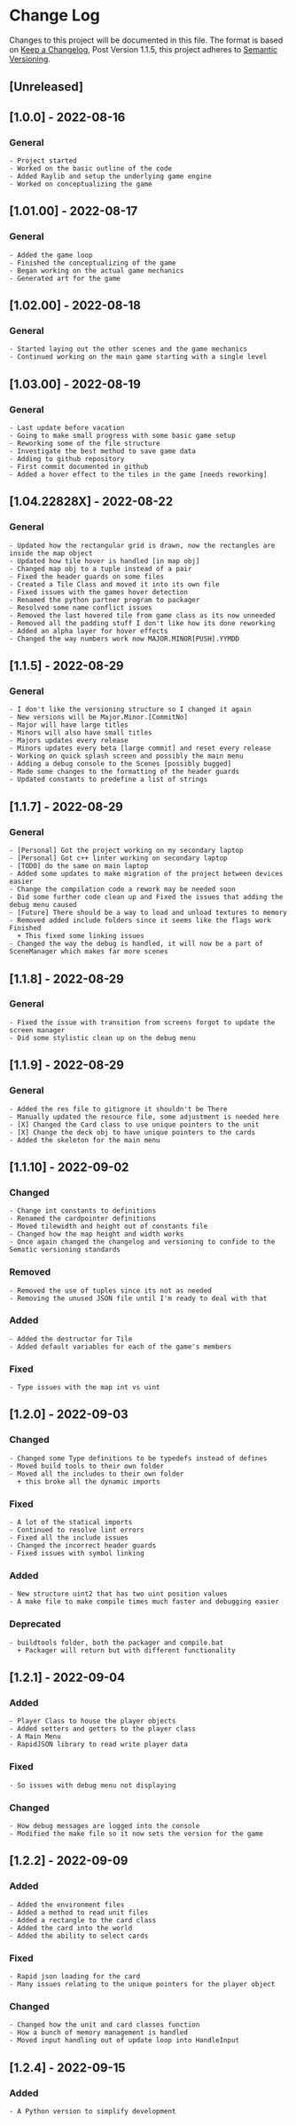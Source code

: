 # Change Log

Changes to this project will be documented in this file.
The format is based on [Keep a Changelog](https://keepachangelog.com/en/1.0.0/),
Post Version 1.1.5, this project adheres to [Semantic Versioning](https://semver.org/spec/v2.0.0.html).

## [Unreleased]

## [1.0.0] - 2022-08-16
  ### General
    - Project started
    - Worked on the basic outline of the code
    - Added Raylib and setup the underlying game engine
    - Worked on conceptualizing the game

## [1.01.00] - 2022-08-17
  ### General
    - Added the game loop
    - Finished the conceptualizing of the game
    - Began working on the actual game mechanics
    - Generated art for the game

## [1.02.00] - 2022-08-18
  ### General
    - Started laying out the other scenes and the game mechanics
    - Continued working on the main game starting with a single level

## [1.03.00] - 2022-08-19
  ### General
    - Last update before vacation
    - Going to make small progress with some basic game setup
    - Reworking some of the file structure
    - Investigate the best method to save game data
    - Adding to github repository
    - First commit documented in github
    - Added a hover effect to the tiles in the game [needs reworking]

## [1.04.22828X] - 2022-08-22
  ### General
    - Updated how the rectangular grid is drawn, now the rectangles are inside the map object
    - Updated how tile hover is handled [in map obj]
    - Changed map obj to a tuple instead of a pair
    - Fixed the header guards on some files
    - Created a Tile Class and moved it into its own file
    - Fixed issues with the games hover detection
    - Renamed the python partner program to packager
    - Resolved some name conflict issues
    - Removed the last hovered tile from game class as its now unneeded
    - Removed all the padding stuff I don't like how its done reworking
    - Added an alpha layer for hover effects
    - Changed the way numbers work now MAJOR.MINOR[PUSH].YYMDD

## [1.1.5] - 2022-08-29
  ### General
    - I don't like the versioning structure so I changed it again
    - New versions will be Major.Minor.[CommitNo]
    - Major will have large titles
    - Minors will also have small titles
    - Majors updates every release
    - Minors updates every beta [large commit] and reset every release
    - Working on quick splash screen and possibly the main menu
    - Adding a debug console to the Scenes [possibly bugged]
    - Made some changes to the formatting of the header guards
    - Updated constants to predefine a list of strings

## [1.1.7] - 2022-08-29
  ### General
    - [Personal] Got the project working on my secondary laptop
    - [Personal] Got c++ linter working on secondary laptop
    - [TODO] do the same on main laptop
    - Added some updates to make migration of the project between devices easier
    - Change the compilation code a rework may be needed soon
    - Did some further code clean up and Fixed the issues that adding the debug menu caused
    - [Future] There should be a way to load and unload textures to memory
    - Removed added include folders since it seems like the flags work Finished
      + This fixed some linking issues
    - Changed the way the debug is handled, it will now be a part of SceneManager which makes far more scenes
    
## [1.1.8] - 2022-08-29
  ### General
    - Fixed the issue with transition from screens forgot to update the screen manager
    - Did some stylistic clean up on the debug menu

## [1.1.9] - 2022-08-29
  ### General
    - Added the res file to gitignore it shouldn't be There
    - Manually updated the resource file, some adjustment is needed here
    - [X] Changed the Card class to use unique pointers to the unit
    - [X] Change the deck obj to have unique pointers to the cards
    - Added the skeleton for the main menu

## [1.1.10] - 2022-09-02
  ### Changed
    - Change int constants to definitions
    - Renamed the cardpointer definitions
    - Moved tilewidth and height out of constants file
    - Changed how the map height and width works
    - Once again changed the changelog and versioning to confide to the Sematic versioning standards
  ### Removed
    - Removed the use of tuples since its not as needed
    - Removing the unused JSON file until I'm ready to deal with that
  ### Added
    - Added the destructor for Tile
    - Added default variables for each of the game's members
  ### Fixed
    - Type issues with the map int vs uint

## [1.2.0] - 2022-09-03
  ### Changed
    - Changed some Type definitions to be typedefs instead of defines
    - Moved build tools to their own folder
    - Moved all the includes to their own folder
      + this broke all the dynamic imports
  ### Fixed
    - A lot of the statical imports
    - Continued to resolve lint errors
    - Fixed all the include issues
    - Changed the incorrect header guards
    - Fixed issues with symbol linking
  ### Added
    - New structure uint2 that has two uint position values
    - A make file to make compile times much faster and debugging easier
  ### Deprecated
    - buildtools folder, both the packager and compile.bat
      + Packager will return but with different functionality

## [1.2.1] - 2022-09-04
  ### Added
    - Player Class to house the player objects
    - Added setters and getters to the player class
    - A Main Menu
    - RapidJSON library to read write player data
  ### Fixed
    - So issues with debug menu not displaying
  ### Changed
    - How debug messages are logged into the console
    - Modified the make file so it now sets the version for the game

## [1.2.2] - 2022-09-09
  ### Added
    - Added the environment files
    - Added a method to read unit files
    - Added a rectangle to the card class
    - Added the card into the world
    - Added the ability to select cards
  ### Fixed 
    - Rapid json loading for the card
    - Many issues relating to the unique pointers for the player object
  ### Changed
    - Changed how the unit and card classes function
    - How a bunch of memory management is handled
    - Moved input handling out of update loop into HandleInput

## [1.2.4] - 2022-09-15
  ### Added
    - A Python version to simplify development
